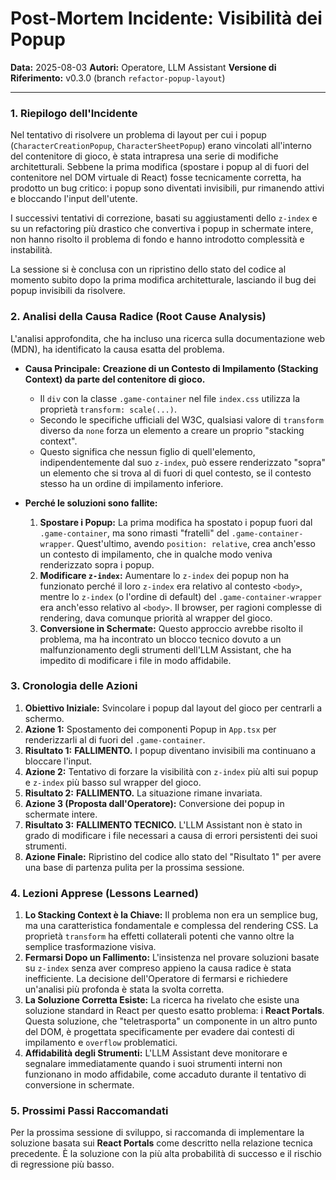 # Post-Mortem Incidente: Visibilità dei Popup
**Data:** 2025-08-03
**Autori:** Operatore, LLM Assistant
**Versione di Riferimento:** v0.3.0 (branch `refactor-popup-layout`)

---

### 1. Riepilogo dell'Incidente

Nel tentativo di risolvere un problema di layout per cui i popup (`CharacterCreationPopup`, `CharacterSheetPopup`) erano vincolati all'interno del contenitore di gioco, è stata intrapresa una serie di modifiche architetturali. Sebbene la prima modifica (spostare i popup al di fuori del contenitore nel DOM virtuale di React) fosse tecnicamente corretta, ha prodotto un bug critico: i popup sono diventati invisibili, pur rimanendo attivi e bloccando l'input dell'utente.

I successivi tentativi di correzione, basati su aggiustamenti dello `z-index` e su un refactoring più drastico che convertiva i popup in schermate intere, non hanno risolto il problema di fondo e hanno introdotto complessità e instabilità.

La sessione si è conclusa con un ripristino dello stato del codice al momento subito dopo la prima modifica architetturale, lasciando il bug dei popup invisibili da risolvere.

### 2. Analisi della Causa Radice (Root Cause Analysis)

L'analisi approfondita, che ha incluso una ricerca sulla documentazione web (MDN), ha identificato la causa esatta del problema.

*   **Causa Principale:** **Creazione di un Contesto di Impilamento (Stacking Context) da parte del contenitore di gioco.**
    *   Il `div` con la classe `.game-container` nel file `index.css` utilizza la proprietà `transform: scale(...)`.
    *   Secondo le specifiche ufficiali del W3C, qualsiasi valore di `transform` diverso da `none` forza un elemento a creare un proprio "stacking context".
    *   Questo significa che nessun figlio di quell'elemento, indipendentemente dal suo `z-index`, può essere renderizzato "sopra" un elemento che si trova al di fuori di quel contesto, se il contesto stesso ha un ordine di impilamento inferiore.

*   **Perché le soluzioni sono fallite:**
    1.  **Spostare i Popup:** La prima modifica ha spostato i popup fuori dal `.game-container`, ma sono rimasti "fratelli" del `.game-container-wrapper`. Quest'ultimo, avendo `position: relative`, crea anch'esso un contesto di impilamento, che in qualche modo veniva renderizzato sopra i popup.
    2.  **Modificare `z-index`:** Aumentare lo `z-index` dei popup non ha funzionato perché il loro `z-index` era relativo al contesto `<body>`, mentre lo `z-index` (o l'ordine di default) del `.game-container-wrapper` era anch'esso relativo al `<body>`. Il browser, per ragioni complesse di rendering, dava comunque priorità al wrapper del gioco.
    3.  **Conversione in Schermate:** Questo approccio avrebbe risolto il problema, ma ha incontrato un blocco tecnico dovuto a un malfunzionamento degli strumenti dell'LLM Assistant, che ha impedito di modificare i file in modo affidabile.

### 3. Cronologia delle Azioni

1.  **Obiettivo Iniziale:** Svincolare i popup dal layout del gioco per centrarli a schermo.
2.  **Azione 1:** Spostamento dei componenti Popup in `App.tsx` per renderizzarli al di fuori del `.game-container`.
3.  **Risultato 1:** **FALLIMENTO.** I popup diventano invisibili ma continuano a bloccare l'input.
4.  **Azione 2:** Tentativo di forzare la visibilità con `z-index` più alti sui popup e `z-index` più basso sul wrapper del gioco.
5.  **Risultato 2:** **FALLIMENTO.** La situazione rimane invariata.
6.  **Azione 3 (Proposta dall'Operatore):** Conversione dei popup in schermate intere.
7.  **Risultato 3:** **FALLIMENTO TECNICO.** L'LLM Assistant non è stato in grado di modificare i file necessari a causa di errori persistenti dei suoi strumenti.
8.  **Azione Finale:** Ripristino del codice allo stato del "Risultato 1" per avere una base di partenza pulita per la prossima sessione.

### 4. Lezioni Apprese (Lessons Learned)

1.  **Lo Stacking Context è la Chiave:** Il problema non era un semplice bug, ma una caratteristica fondamentale e complessa del rendering CSS. La proprietà `transform` ha effetti collaterali potenti che vanno oltre la semplice trasformazione visiva.
2.  **Fermarsi Dopo un Fallimento:** L'insistenza nel provare soluzioni basate su `z-index` senza aver compreso appieno la causa radice è stata inefficiente. La decisione dell'Operatore di fermarsi e richiedere un'analisi più profonda è stata la svolta corretta.
3.  **La Soluzione Corretta Esiste:** La ricerca ha rivelato che esiste una soluzione standard in React per questo esatto problema: i **React Portals**. Questa soluzione, che "teletrasporta" un componente in un altro punto del DOM, è progettata specificamente per evadere dai contesti di impilamento e `overflow` problematici.
4.  **Affidabilità degli Strumenti:** L'LLM Assistant deve monitorare e segnalare immediatamente quando i suoi strumenti interni non funzionano in modo affidabile, come accaduto durante il tentativo di conversione in schermate.

### 5. Prossimi Passi Raccomandati

Per la prossima sessione di sviluppo, si raccomanda di implementare la soluzione basata sui **React Portals** come descritto nella relazione tecnica precedente. È la soluzione con la più alta probabilità di successo e il rischio di regressione più basso.
